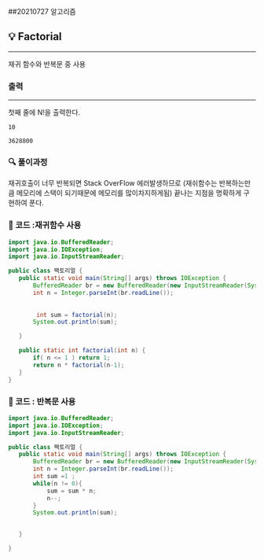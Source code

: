 ##20210727 알고리즘

## 💡 Factorial
---
재귀 함수와 반복문 중  사용
### 출력
---
첫째 줄에 N!을 출력한다.
```
10
```
```
3628800
```
### 🔍 풀이과정
재귀호출이 너무 반복되면 Stack OverFlow 에러발생하므로
(재쉬함수는 반복하는만큼 메모리에 스택이 되기때문에 메모리를 많이차지하게됨)
끝나는 지점을 명확하게 구현하여 푼다.


 ###  👻 코드 :재귀함수 사용
 ```java
import java.io.BufferedReader;
import java.io.IOException;
import java.io.InputStreamReader;

public class 팩토리얼 {
    public static void main(String[] args) throws IOException {
        BufferedReader br = new BufferedReader(new InputStreamReader(System.in));
        int n = Integer.parseInt(br.readLine());
      
     
         int sum = factorial(n);
        System.out.println(sum);

    }

    public static int factorial(int n) {
        if( n <= 1 ) return 1;
        return n * factorial(n-1);
    }
}
 ```

 ###  👻 코드 : 반복문 사용

 ```java
import java.io.BufferedReader;
import java.io.IOException;
import java.io.InputStreamReader;

public class 팩토리얼 {
    public static void main(String[] args) throws IOException {
        BufferedReader br = new BufferedReader(new InputStreamReader(System.in));
        int n = Integer.parseInt(br.readLine());
        int sum =1 ;
        while(n != 0){
            sum = sum * n;
            n--;
        }
        System.out.println(sum);
        

    }

}
 ```

